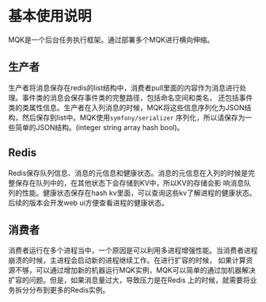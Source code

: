 基本使用说明
===========

MQK是一个后台任务执行框架。通过部署多个MQK进行横向伸缩。

生产者
------

生产者将消息保存在redis的list结构中，消费者pull里面的内容作为消息进行处理。事件类的消息会保存事件类的完整路径，包括命名空间和类名，
还包括事件类的类属性信息。生产者在入列消息的时候，MQK将这些信息序列化为JSON结构，然后保存到list中。MQK使用`symfony/serializer`
序列化，所以请保存为一些简单的JSON结构。(integer string array hash bool)。

Redis
------

Redis保存队列信息、消息的元信息和健康状态。消息的元信息在入列的时候是完整保存在队列中的，在其他状态下会存储到KV中，所以KV的存储会影
响消息队列的性能。健康状态保存在hash kv里面，可以查询这些kv了解进程的健康状态。后续的版本会开发web ui方便查看进程的健康状态。

消费者
------

消费者运行在多个进程当中，一个原因是可以利用多进程增强性能。当消费者进程崩溃的时候，主进程会启动新的进程继续工作。在进行扩容的时候，
如果计算资源不够，可以通过增加新的机器运行MQK实例，MQK可以简单的通过加机器解决扩容的问题。但是，如果消息量过大，导致压力是在Redis
上的时候，就需要将业务拆分分布到更多的Redis实例。